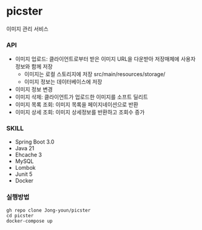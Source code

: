 # picster
이미지 관리 서비스

### API
- 이미지 업로드: 클라이언트로부터 받은 이미지 URL을 다운받아 저장매체에 사용자 정보와 함께 저장
  - 이미지는 로컬 스토리지에 저장 src/main/resources/storage/
  - 이미지 정보는 데이터베이스에 저장
- 이미지 정보 변경
- 이미지 삭제: 클라이언트가 업로드한 이미지를 소프트 딜리트
- 이미지 목록 조회: 이미지 목록을 페이지네이션으로 반환
- 이미지 상세 조회: 이미지 상세정보를 반환하고 조회수 증가

### SKILL
- Spring Boot 3.0
- Java 21
- Ehcache 3
- MySQL
- Lombok
- Junit 5
- Docker

### 실행방법
```
gh repo clone Jong-youn/picster
cd picster
docker-compose up
```
